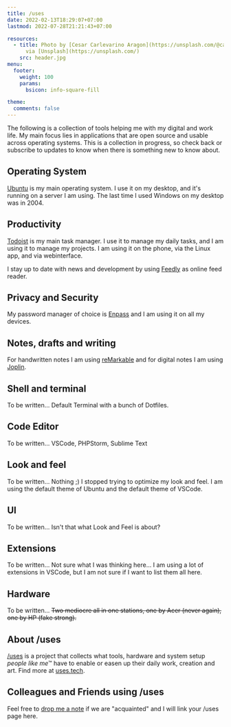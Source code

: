 ```yaml
---
title: /uses
date: 2022-02-13T18:29:07+07:00
lastmod: 2022-07-28T21:21:43+07:00

resources:
  - title: Photo by [Cesar Carlevarino Aragon](https://unsplash.com/@carlevarino)
      via [Unsplash](https://unsplash.com/)
    src: header.jpg
menu:
  footer:
    weight: 100
    params:
      bsicon: info-square-fill

theme:
  comments: false
---
```


The following is a collection of tools helping me with my digital and work life. My main focus lies in applications that are open source and usable across operating systems. This is a collection in progress, so check back or subscribe to updates to know when there is something new to know about.

## Operating System

[Ubuntu](https://ubuntu.com/) is my main operating system. I use it on my desktop, and it's running on a server I am using. The last time I used Windows on my desktop was in 2004.

## Productivity

[Todoist](https://todoist.com/) is my main task manager. I use it to manage my daily tasks, and I am using it to manage my projects. I am using it on the phone, via the Linux app, and via webinterface.

I stay up to date with news and development by using [Feedly](https://feedly.com/) as online feed reader.

## Privacy and Security

My password manager of choice is [Enpass](https://www.enpass.io/) and I am using it on all my devices.

## Notes, drafts and writing

For handwritten notes I am using [reMarkable](https://remarkable.com) and for digital notes I am using [Joplin](https://joplinapp.org/).

## Shell and terminal

To be written… Default Terminal with a bunch of Dotfiles.

## Code Editor

To be written… VSCode, PHPStorm, Sublime Text

## Look and feel

To be written… Nothing ;) I stopped trying to optimize my look and feel. I am using the default theme of Ubuntu and the default theme of VSCode.

## UI

To be written… Isn't that what Look and Feel is about?

## Extensions

To be written… Not sure what I was thinking here… I am using a lot of extensions in VSCode, but I am not sure if I want to list them all here.

## Hardware

To be written… ~~Two mediocre all in one stations, one by Acer (never again), one by HP (fake strong).~~

## About /uses

[/uses](https://github.com/wesbos/awesome-uses) is a project that collects what tools, hardware and system setup _people like me_&trade; have to enable or easen up their daily work, creation and art. Find more at [uses.tech](https://uses.tech/).

## Colleagues and Friends using /uses

Feel free to [drop me a note](/contact/) if we are "acquainted" and I will link your /uses page here.
